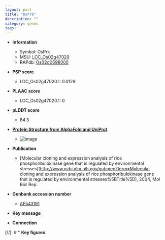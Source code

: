 ```yaml
---
layout: post
title: "OsPrk"
description: ""
category: genes
tags: 
---
```


* **Information**  
    + Symbol: OsPrk  
    + MSU: [LOC_Os02g47020](http://rice.plantbiology.msu.edu/cgi-bin/ORF_infopage.cgi?orf=LOC_Os02g47020)  
    + RAPdb: [Os02g0698000](http://rapdb.dna.affrc.go.jp/viewer/gbrowse_details/irgsp1?name=Os02g0698000)  

* **PSP score**  
    + LOC_Os02g47020.1: 0.0129 

* **PLAAC score**  
    + LOC_Os02g47020.1: 0 

* **pLDDT score**
    + 84.3

* **[Protein Structure from AlphaFold and UniProt](https://www.uniprot.org/uniprotkb/Q6Z8F4/entry#structure)**
    + ![image](https://ricepsp.github.io/images/Q6/AF-Q6Z8F4-F1.png)

* **Publication**  
    + [Molecular cloning and expression analysis of rice phosphoribulokinase gene that is regulated by environmental stresses](http://www.ncbi.nlm.nih.gov/pubmed?term=Molecular cloning and expression analysis of rice phosphoribulokinase gene that is regulated by environmental stresses%5BTitle%5D), 2004, Mol Biol Rep.

* **Genbank accession number**  
    + [AF543191](http://www.ncbi.nlm.nih.gov/nuccore/AF543191)

* **Key message**  

* **Connection**  

[//]: # * **Key figures**  


